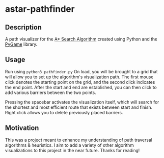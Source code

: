 # astar-pathfinder


## Description
A path visualizer for the [A* Search Algorithm](https://www.geeksforgeeks.org/a-search-algorithm/) created using Python and the [PyGame](https://www.pygame.org/docs/) library. 
  

## Usage 
Run using ``` python3 pathfinder.py ```
On load, you will be brought to a grid that will allow you to set up the algorithm's visualization path. The first mouse click denotes the starting point on the grid, and the second click indicates the end point. After the start and end are established, you can then click to add various barriers between the two points. 

Pressing the spacebar activates the visualization itself, which will search for the shortest and most efficient route that exists between start and finish. Right click allows you to delete previously placed barriers. 

## Motivation 
This was a project meant to enhance my understanding of path traversal algorithms & heuristics. I aim to add a variety of other algorithm visualizations to this project in the near future. Thanks for reading!
